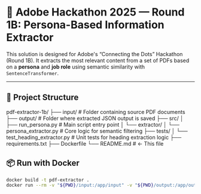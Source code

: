# 🧠 Adobe Hackathon 2025 — Round 1B: Persona-Based Information Extractor

This solution is designed for Adobe's “Connecting the Dots” Hackathon (Round 1B). It extracts the most relevant content from a set of PDFs based on a **persona** and **job role** using semantic similarity with `SentenceTransformer`.

---

## 📁 Project Structure

pdf-extractor-1b/
├── input/                           # Folder containing source PDF documents
├── output/                          # Folder where extracted JSON output is saved
├── src/
│   ├── run_persona.py               # Main script entry point
│   └── extractor/
│       └── persona_extractor.py     # Core logic for semantic filtering
├── tests/
│   └── test_heading_extractor.py    # Unit tests for heading extraction logic
├── requirements.txt
├── Dockerfile
└── README.md                        # ← This file

## 📦 Run with Docker

```bash
docker build -t pdf-extractor .
docker run --rm -v "${PWD}/input:/app/input" -v "${PWD}/output:/app/output" pdf-extractor
